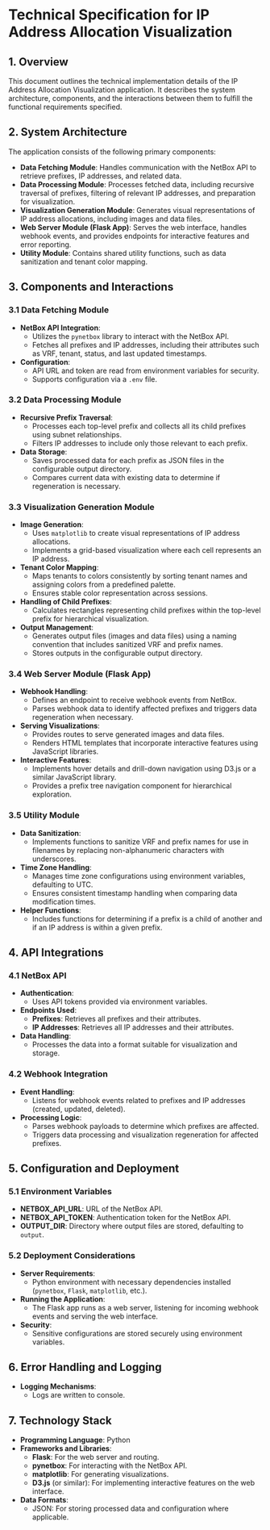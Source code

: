 # Technical Specification for IP Address Allocation Visualization

## 1. Overview

This document outlines the technical implementation details of the IP Address Allocation Visualization application. It describes the system architecture, components, and the interactions between them to fulfill the functional requirements specified.

## 2. System Architecture

The application consists of the following primary components:

- **Data Fetching Module**: Handles communication with the NetBox API to retrieve prefixes, IP addresses, and related data.
- **Data Processing Module**: Processes fetched data, including recursive traversal of prefixes, filtering of relevant IP addresses, and preparation for visualization.
- **Visualization Generation Module**: Generates visual representations of IP address allocations, including images and data files.
- **Web Server Module (Flask App)**: Serves the web interface, handles webhook events, and provides endpoints for interactive features and error reporting.
- **Utility Module**: Contains shared utility functions, such as data sanitization and tenant color mapping.

## 3. Components and Interactions

### 3.1 Data Fetching Module

- **NetBox API Integration**:
  - Utilizes the `pynetbox` library to interact with the NetBox API.
  - Fetches all prefixes and IP addresses, including their attributes such as VRF, tenant, status, and last updated timestamps.
- **Configuration**:
  - API URL and token are read from environment variables for security.
  - Supports configuration via a `.env` file.

### 3.2 Data Processing Module

- **Recursive Prefix Traversal**:
  - Processes each top-level prefix and collects all its child prefixes using subnet relationships.
  - Filters IP addresses to include only those relevant to each prefix.
- **Data Storage**:
  - Saves processed data for each prefix as JSON files in the configurable output directory.
  - Compares current data with existing data to determine if regeneration is necessary.

### 3.3 Visualization Generation Module

- **Image Generation**:
  - Uses `matplotlib` to create visual representations of IP address allocations.
  - Implements a grid-based visualization where each cell represents an IP address.
- **Tenant Color Mapping**:
  - Maps tenants to colors consistently by sorting tenant names and assigning colors from a predefined palette.
  - Ensures stable color representation across sessions.
- **Handling of Child Prefixes**:
  - Calculates rectangles representing child prefixes within the top-level prefix for hierarchical visualization.
- **Output Management**:
  - Generates output files (images and data files) using a naming convention that includes sanitized VRF and prefix names.
  - Stores outputs in the configurable output directory.

### 3.4 Web Server Module (Flask App)

- **Webhook Handling**:
  - Defines an endpoint to receive webhook events from NetBox.
  - Parses webhook data to identify affected prefixes and triggers data regeneration when necessary.
- **Serving Visualizations**:
  - Provides routes to serve generated images and data files.
  - Renders HTML templates that incorporate interactive features using JavaScript libraries.
- **Interactive Features**:
  - Implements hover details and drill-down navigation using D3.js or a similar JavaScript library.
  - Provides a prefix tree navigation component for hierarchical exploration.

### 3.5 Utility Module

- **Data Sanitization**:
  - Implements functions to sanitize VRF and prefix names for use in filenames by replacing non-alphanumeric characters with underscores.
- **Time Zone Handling**:
  - Manages time zone configurations using environment variables, defaulting to UTC.
  - Ensures consistent timestamp handling when comparing data modification times.
- **Helper Functions**:
  - Includes functions for determining if a prefix is a child of another and if an IP address is within a given prefix.

## 4. API Integrations

### 4.1 NetBox API

- **Authentication**:
  - Uses API tokens provided via environment variables.
- **Endpoints Used**:
  - **Prefixes**: Retrieves all prefixes and their attributes.
  - **IP Addresses**: Retrieves all IP addresses and their attributes.
- **Data Handling**:
  - Processes the data into a format suitable for visualization and storage.

### 4.2 Webhook Integration

- **Event Handling**:
  - Listens for webhook events related to prefixes and IP addresses (created, updated, deleted).
- **Processing Logic**:
  - Parses webhook payloads to determine which prefixes are affected.
  - Triggers data processing and visualization regeneration for affected prefixes.

## 5. Configuration and Deployment

### 5.1 Environment Variables

- **NETBOX_API_URL**: URL of the NetBox API.
- **NETBOX_API_TOKEN**: Authentication token for the NetBox API.
- **OUTPUT_DIR**: Directory where output files are stored, defaulting to `output`.

### 5.2 Deployment Considerations

- **Server Requirements**:
  - Python environment with necessary dependencies installed (`pynetbox`, `Flask`, `matplotlib`, etc.).
- **Running the Application**:
  - The Flask app runs as a web server, listening for incoming webhook events and serving the web interface.
- **Security**:
  - Sensitive configurations are stored securely using environment variables.

## 6. Error Handling and Logging

- **Logging Mechanisms**:
  - Logs are written to console.

## 7. Technology Stack

- **Programming Language**: Python
- **Frameworks and Libraries**:
  - **Flask**: For the web server and routing.
  - **pynetbox**: For interacting with the NetBox API.
  - **matplotlib**: For generating visualizations.
  - **D3.js** (or similar): For implementing interactive features on the web interface.
- **Data Formats**:
  - JSON: For storing processed data and configuration where applicable.

